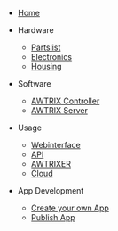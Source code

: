 * [Home](v2/)


* Hardware
    * [Partslist](v2/partslist)
    * [Electronics](v2/electronics)
    * [Housing](v2/housing)

* Software
    * [AWTRIX Controller](v2/firmware)
    * [AWTRIX Server](v2/host)

* Usage
    * [Webinterface](v2/web)
    * [API](v2/api)
    * [AWTRIXER](v2/awtrixer)
    * [Cloud](v2/cloud)

* App Development
    * [Create your own App](v2/app)
    * [Publish App](v2/apppublish)

